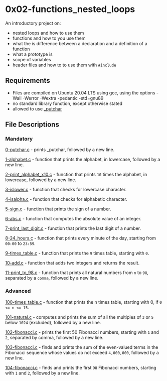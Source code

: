 # 0x02-functions_nested_loops
An introductory project on:

- nested loops and how to use them
- functions and how to you use them
- what the is difference between a declaration and a definition of a function
- what a prototype is
- scope of variables
- header files and how to to use them with `#include`
## Requirements
- Files are compiled on Ubuntu 20.04 LTS using gcc, using the options -Wall -Werror -Wextra -pedantic -std=gnu89
- no standard library function, except otherwise stated
- allowed to use [\_putchar](https://github.com/holbertonschool/_putchar.c/blob/master/_putchar.c)
## File Descriptions
### Mandatory
[0-putchar.c](./0-putchar.c) - prints \_putchar, followed by a new line.

[1-alphabet.c](./1-alphabet.c) - function that prints the alphabet, in lowercase, followed by a new line.

[2-print_alphabet_x10.c](./2-print_alphabet_x10.c) - function that prints `10` times the alphabet, in lowercase, followed by a new line.

[3-islower.c](./3-islower.c) - function that checks for lowercase character.

[4-isalpha.c](./4-isalpha.c#L1) - function that checks for alphabetic character.

[5-sign.c](./5-sign.c) - function that prints the sign of a number.

[6-abs.c](./6-abs.c) - function that computes the absolute value of an integer.

[7-print_last_digit.c](./7-print_last_digit.c) - function that prints the last digit of a number.

[8-24_hours.c](./8-24_hours.c) - function that prints every minute of the day, starting from `00:00` to `23:59`.

[9-times_table.c](./9-times_table.c) - function that prints the `9` times table, starting with `0`.

[10-add.c](./10-add.c) - function that adds two integers and returns the result.

[11-print_to_98.c](./11-print_to_98.c) - function that prints all natural numbers from `n` to `98`, separated by a `comma`, followed by a new line.

### Advanced
[100-times_table.c](./100-times_table.c) - function that prints the n times table, starting with 0, if `0 <= n <= 15`.

[101-natural.c](./101-natural.c) - computes and prints the sum of all the multiples of `3` or `5` below `1024` (excluded), followed by a new line.

[102-fibonacci.c](./102-fibonacci.c) - prints the first 50 Fibonacci numbers, starting with `1` and `2`, separated by comma, followed by a new line. 

[103-fibonacci.c](./103-fibonacci.c) - finds and prints the sum of the even-valued terms in the Fibonacci sequence whose values do not exceed `4,000,000`, followed by a new line. 

[104-fibonacci.c](./104-fibonacci.c) - finds and prints the first `98` Fibonacci numbers, starting with `1` and `2`, followed by a new line.
